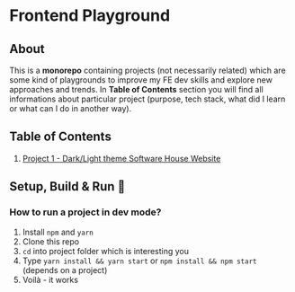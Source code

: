 # Frontend Playground

## About

This is a **monorepo** containing projects (not necessarily related) which are some kind of playgrounds to improve my FE dev skills and explore new approaches and trends. In **Table of Contents** section you will find all informations about particular project (purpose, tech stack, what did I learn or what can I do in another way).

## Table of Contents

1.  [Project 1 - Dark/Light theme Software House Website](https://github.com/Oyoshi/Frontend-Playground/blob/master/projects-description/Project1.md)

## Setup, Build & Run 👷

### How to run a project in dev mode?

1. Install `npm` and `yarn`
2. Clone this repo
3. `cd` into project folder which is interesting you
4. Type `yarn install && yarn start` or `npm install && npm start` (depends on a project)
5. Voilà - it works
